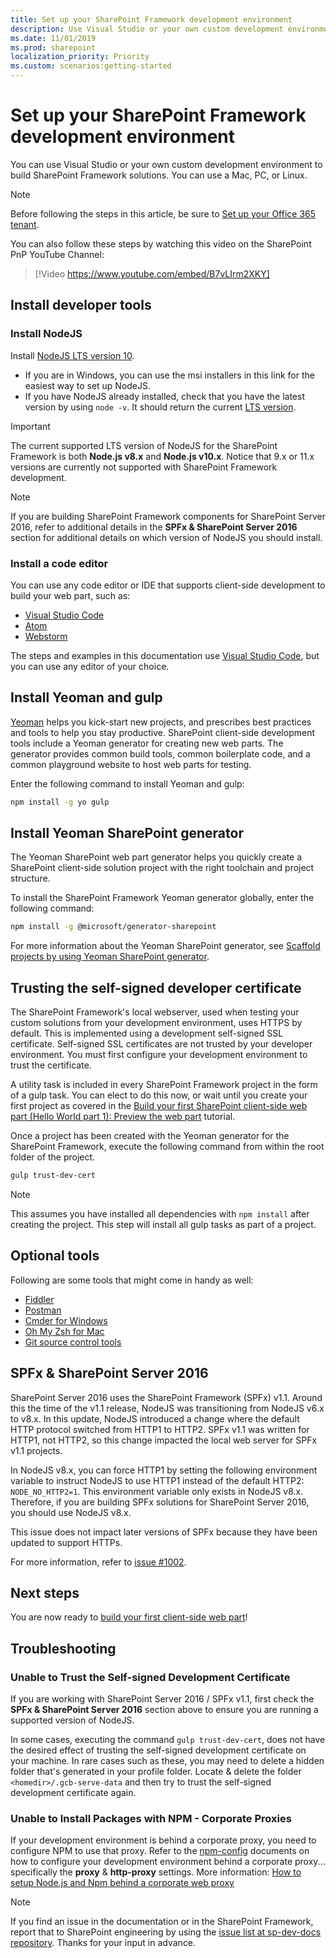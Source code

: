 ```yaml
---
title: Set up your SharePoint Framework development environment
description: Use Visual Studio or your own custom development environment to build SharePoint Framework solutions. You can use a Mac, PC, or Linux.
ms.date: 11/01/2019
ms.prod: sharepoint
localization_priority: Priority
ms.custom: scenarios:getting-started
---
```

# Set up your SharePoint Framework development environment

You can use Visual Studio or your own custom development environment to build SharePoint Framework solutions. You can use a Mac, PC, or Linux.

> [!NOTE]
> Before following the steps in this article, be sure to [Set up your Office 365 tenant](./set-up-your-developer-tenant.md).

You can also follow these steps by watching this video on the SharePoint PnP YouTube Channel:

> [!Video https://www.youtube.com/embed/B7vLIrm2XKY]

## Install developer tools

### Install NodeJS

Install [NodeJS LTS version 10](https://nodejs.org).

- If you are in Windows, you can use the msi installers in this link for the easiest way to set up NodeJS.
- If you have NodeJS already installed, check that you have the latest version by using `node -v`. It should return the current [LTS version](https://nodejs.org).

> [!IMPORTANT]
> The current supported LTS version of NodeJS for the SharePoint Framework is both **Node.js v8.x** and **Node.js v10.x**. Notice that 9.x or 11.x versions are currently not supported with SharePoint Framework development.

> [!NOTE]
> If you are building SharePoint Framework components for SharePoint Server 2016, refer to additional details in the **SPFx & SharePoint Server 2016** section for additional details on which version of NodeJS you should install.

### Install a code editor

You can use any code editor or IDE that supports client-side development to build your web part, such as:

- [Visual Studio Code](https://code.visualstudio.com/)
- [Atom](https://atom.io)
- [Webstorm](https://www.jetbrains.com/webstorm)

The steps and examples in this documentation use [Visual Studio Code](https://code.visualstudio.com/), but you can use any editor of your choice.

## Install Yeoman and gulp

[Yeoman](http://yeoman.io/) helps you kick-start new projects, and prescribes best practices and tools to help you stay productive. SharePoint client-side development tools include a Yeoman generator for creating new web parts. The generator provides common build tools, common boilerplate code, and a common playground website to host web parts for testing.

Enter the following command to install Yeoman and gulp:

```sh
npm install -g yo gulp
```

## Install Yeoman SharePoint generator

The Yeoman SharePoint web part generator helps you quickly create a SharePoint client-side solution project with the right toolchain and project structure.

To install the SharePoint Framework Yeoman generator globally, enter the following command:

```sh
npm install -g @microsoft/generator-sharepoint
```

For more information about the Yeoman SharePoint generator, see [Scaffold projects by using Yeoman SharePoint generator](toolchain/scaffolding-projects-using-yeoman-sharepoint-generator.md).

## Trusting the self-signed developer certificate

The SharePoint Framework's local webserver, used when testing your custom solutions from your development environment, uses HTTPS by default. This is implemented using a development self-signed SSL certificate. Self-signed SSL certificates are not trusted by your developer environment. You must first configure your development environment to trust the certificate.

A utility task is included in every SharePoint Framework project in the form of a gulp task. You can elect to do this now, or wait until you create your first project as covered in the [Build your first SharePoint client-side web part (Hello World part 1): Preview the web part](https://docs.microsoft.com/en-us/sharepoint/dev/spfx/web-parts/get-started/build-a-hello-world-web-part) tutorial.

Once a project has been created with the Yeoman generator for the SharePoint Framework, execute the following command from within the root folder of the project.

```sh
gulp trust-dev-cert
```

> [!NOTE]
> This assumes you have installed all dependencies with `npm install` after creating the project. This step will install all gulp tasks as part of a project.

## Optional tools

Following are some tools that might come in handy as well:

- [Fiddler](https://www.telerik.com/fiddler)
- [Postman](https://www.getpostman.com/docs/postman/launching_postman/navigating_postman)
- [Cmder for Windows](http://cmder.net/)
- [Oh My Zsh for Mac](http://ohmyz.sh/)
- [Git source control tools](https://git-scm.com/)

## SPFx & SharePoint Server 2016

SharePoint Server 2016 uses the SharePoint Framework (SPFx) v1.1. Around this the time of the v1.1 release, NodeJS was transitioning from NodeJS v6.x to v8.x. In this update, NodeJS introduced a change where the default HTTP protocol switched from HTTP1 to HTTP2. SPFx v1.1 was written for HTTP1, not HTTP2, so this change impacted the local web server for SPFx v1.1 projects.

In NodeJS v8.x, you can force HTTP1 by setting the following environment variable to instruct NodeJS to use HTTP1 instead of the default HTTP2: `NODE_NO_HTTP2=1`. This environment variable only exists in NodeJS v8.x. Therefore, if you are building SPFx solutions for SharePoint Server 2016, you should use NodeJS v8.x.

This issue does not impact later versions of SPFx because they have been updated to support HTTPs.

For more information, refer to [issue #1002](https://github.com/SharePoint/sp-dev-docs/issues/1002).

## Next steps

You are now ready to [build your first client-side web part](web-parts/get-started/build-a-hello-world-web-part.md)!

## Troubleshooting

### Unable to Trust the Self-signed Development Certificate

If you are working with SharePoint Server 2016 / SPFx v1.1, first check the **SPFx & SharePoint Server 2016** section above to ensure you are running a supported version of NodeJS.

In some cases, executing the command `gulp trust-dev-cert`, does not have the desired effect of trusting the self-signed development certificate on your machine. In rare cases such as these, you may need to delete a hidden folder that's generated in your profile folder. Locate & delete the folder `<homedir>/.gcb-serve-data` and then try to trust the self-signed development certificate again.

### Unable to Install Packages with NPM - Corporate Proxies

If your development environment is behind a corporate proxy, you need to configure NPM to use that proxy. Refer to the [npm-config](https://docs.npmjs.com/misc/config) documents on how to configure your development environment behind a corporate proxy... specifically the **proxy** & **http-proxy** settings. More information: [How to setup Node.js and Npm behind a corporate web proxy](https://jjasonclark.com/how-to-setup-node-behind-web-proxy/)

> [!NOTE]
> If you find an issue in the documentation or in the SharePoint Framework, report that to SharePoint engineering by using the [issue list at sp-dev-docs repository](https://github.com/SharePoint/sp-dev-docs/issues). Thanks for your input in advance.
